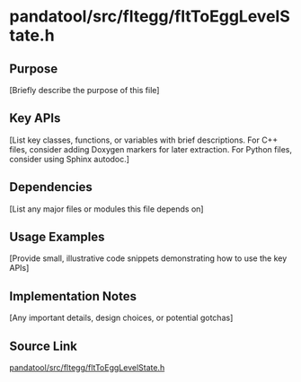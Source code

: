 # pandatool/src/fltegg/fltToEggLevelState.h

## Purpose
[Briefly describe the purpose of this file]

## Key APIs
[List key classes, functions, or variables with brief descriptions.
For C++ files, consider adding Doxygen markers for later extraction.
For Python files, consider using Sphinx autodoc.]

## Dependencies
[List any major files or modules this file depends on]

## Usage Examples
[Provide small, illustrative code snippets demonstrating how to use the key APIs]

## Implementation Notes
[Any important details, design choices, or potential gotchas]

## Source Link
[pandatool/src/fltegg/fltToEggLevelState.h](link_to_source_repository/pandatool/src/fltegg/fltToEggLevelState.h)
